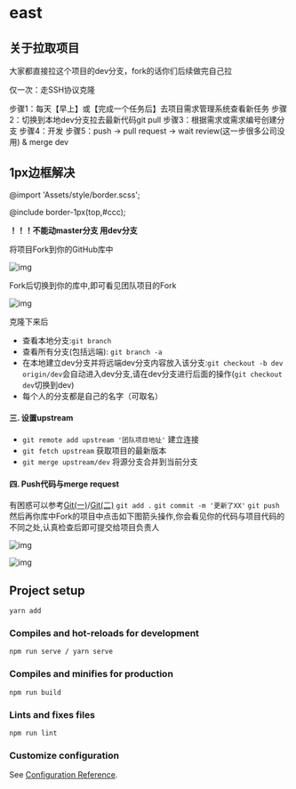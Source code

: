 # east

##  关于拉取项目

大家都直接拉这个项目的dev分支，fork的话你们后续做完自己拉

仅一次：走SSH协议克隆

步骤1：每天【早上】或【完成一个任务后】去项目需求管理系统查看新任务 步骤2：切换到本地dev分支拉去最新代码git pull 步骤3：根据需求或需求编号创建分支 步骤4：开发 步骤5：push -> pull request -> wait review(这一步很多公司没用) & merge dev  

## 1px边框解决
@import 'Assets/style/border.scss';

@include border-1px(top,#ccc);

**！！！不能动master分支 用dev分支**

将项目Fork到你的GitHub库中

![img](https://upload-images.jianshu.io/upload_images/10915849-335d85446a9dd533.png?imageMogr2/auto-orient/strip|imageView2/2/w/756/format/webp)

Fork后切换到你的库中,即可看见团队项目的Fork

![img](https://upload-images.jianshu.io/upload_images/10915849-2f21233857619029.png?imageMogr2/auto-orient/strip|imageView2/2/w/300/format/webp)

克隆下来后

- 查看本地分支:`git branch` 
- 查看所有分支(包括远端): `git branch -a` 
- 在本地建立dev分支并将远端dev分支内容放入该分支:`git checkout -b dev origin/dev`会自动进入dev分支,请在dev分支进行后面的操作(`git checkout dev`切换到dev)
- 每个人的分支都是自己的名字（可取名）

#### 三. 设置upstream

- `git remote add upstream '团队项目地址'` 建立连接
- `git fetch upstream`  获取项目的最新版本
- `git merge upstream/dev` 将源分支合并到当前分支

#### 四. Push代码与merge request

有困惑可以参考[Git(一)](https://www.jianshu.com/p/d26963f295b0)/[Git(二)](https://www.jianshu.com/p/e14854fcaac1)
 `git add .`
 `git commit -m '更新了XX'`
 `git push`
 然后再你库中Fork的项目中点击如下图箭头操作,你会看见你的代码与项目代码的不同之处,认真检查后即可提交给项目负责人

![img](https://upload-images.jianshu.io/upload_images/10915849-dc85c952c312b4c3.png?imageMogr2/auto-orient/strip|imageView2/2/w/948/format/webp)

![img](https://upload-images.jianshu.io/upload_images/10915849-0e00591d52d74627.png?imageMogr2/auto-orient/strip|imageView2/2/w/1200/format/webp)

## Project setup
```
yarn add
```

### Compiles and hot-reloads for development
```
npm run serve / yarn serve
```

### Compiles and minifies for production
```
npm run build
```

### Lints and fixes files
```
npm run lint
```

### Customize configuration
See [Configuration Reference](https://cli.vuejs.org/config/).


